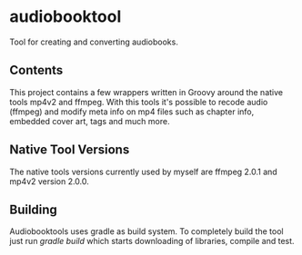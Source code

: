 audiobooktool
=============

Tool for creating and converting audiobooks.

Contents
--------

This project contains a few wrappers written in Groovy around the native tools mp4v2 and ffmpeg. 
With this tools it's possible to recode audio (ffmpeg) and modify meta info on mp4 files such as
chapter info, embedded cover art, tags and much more.

Native Tool Versions
--------------------

The native tools versions currently used by myself are ffmpeg 2.0.1 and mp4v2 version 2.0.0.


Building
--------

Audiobooktools uses gradle as build system. To completely build the tool just run *gradle build* which 
starts downloading of libraries, compile and test.

